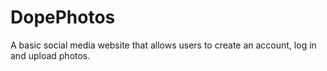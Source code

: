 # DopePhotos
A basic social media website that allows users to create an account, log in and upload photos.
